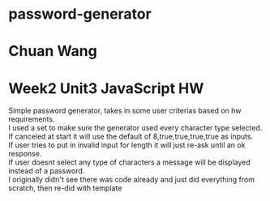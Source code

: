 # password-generator
# Chuan Wang
# Week2 Unit3 JavaScript HW
Simple password generator, takes in some user criterias based on hw requirements.<br>
I used a set to make sure the generator used every character type selected.<br>
If canceled at start it will use the default of 8,true,true,true,true as inputs.<br>
If user tries to put in invalid input for length it will just re-ask until an ok response.<br>
If user doesnt select any type of characters a message will be displayed instead of a password.<br>
I originally didn't see there was code already and just did everything from scratch, then re-did with template<br>